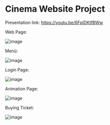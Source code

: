 # Cinema Website Project

 
 Presentation link: https://youtu.be/6FplDKtfBWw
 
 
 
 Web Page:
 
![image](https://github.com/melikesenacakir/Cinema-Website-Project/assets/115591143/bcfe20f0-3399-4aeb-8093-d67097950fc4)

Menü:

![image](https://github.com/melikesenacakir/Cinema-Website-Project/assets/115591143/f98fcce7-37d0-4725-8ac6-e14447ddaa8d)

Login Page:

![image](https://github.com/melikesenacakir/Cinema-Website-Project/assets/115591143/c20b0f9d-9b9b-4390-b21b-3b884d9262ff)

Animation Page:

![image](https://github.com/melikesenacakir/Cinema-Website-Project/assets/115591143/03ccc2e0-46e9-46b1-a16f-2d0a9f4883ac)

Buying Ticket:

![image](https://github.com/melikesenacakir/Cinema-Website-Project/assets/115591143/9fbb9225-8e69-4a51-ac1b-af344dbf1f87)





